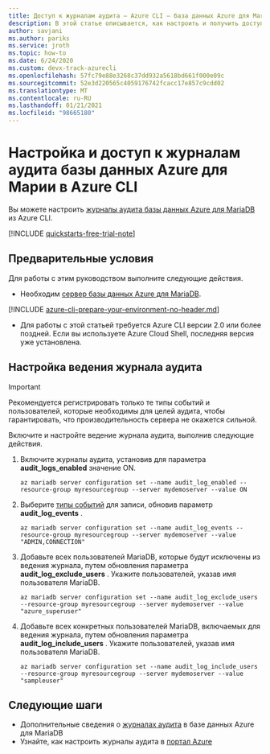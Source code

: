 ```yaml
---
title: Доступ к журналам аудита — Azure CLI — база данных Azure для MariaDB
description: В этой статье описывается, как настроить и получить доступ к журналам аудита в базе данных Azure для MariaDB из Azure CLI.
author: savjani
ms.author: pariks
ms.service: jroth
ms.topic: how-to
ms.date: 6/24/2020
ms.custom: devx-track-azurecli
ms.openlocfilehash: 57fc79e88e3268c37dd932a5618bd661f000e09c
ms.sourcegitcommit: 52e3d220565c4059176742fcacc17e857c9cdd02
ms.translationtype: MT
ms.contentlocale: ru-RU
ms.lasthandoff: 01/21/2021
ms.locfileid: "98665180"
---
```

# <a name="configure-and-access-azure-database-for-maria-db-audit-logs-in-the-azure-cli"></a>Настройка и доступ к журналам аудита базы данных Azure для Марии в Azure CLI

Вы можете настроить [журналы аудита базы данных Azure для MariaDB](concepts-audit-logs.md) из Azure CLI.

[!INCLUDE [quickstarts-free-trial-note](../../includes/quickstarts-free-trial-note.md)]

## <a name="prerequisites"></a>Предварительные условия

Для работы с этим руководством выполните следующие действия.

- Необходим [сервер базы данных Azure для MariaDB](quickstart-create-mariadb-server-database-using-azure-portal.md).

[!INCLUDE [azure-cli-prepare-your-environment-no-header.md](../../includes/azure-cli-prepare-your-environment-no-header.md)]

- Для работы с этой статьей требуется Azure CLI версии 2.0 или более поздней. Если вы используете Azure Cloud Shell, последняя версия уже установлена.

## <a name="configure-audit-logging"></a>Настройка ведения журнала аудита

>[!IMPORTANT]
> Рекомендуется регистрировать только те типы событий и пользователей, которые необходимы для целей аудита, чтобы гарантировать, что производительность сервера не окажется сильной.

Включите и настройте ведение журнала аудита, выполнив следующие действия. 

1. Включите журналы аудита, установив для параметра **audit_logs_enabled** значение ON. 
    ```azurecli-interactive
    az mariadb server configuration set --name audit_log_enabled --resource-group myresourcegroup --server mydemoserver --value ON
    ```

1. Выберите [типы событий](concepts-audit-logs.md#configure-audit-logging) для записи, обновив параметр **audit_log_events** .
    ```azurecli-interactive
    az mariadb server configuration set --name audit_log_events --resource-group myresourcegroup --server mydemoserver --value "ADMIN,CONNECTION"
    ```

1. Добавьте всех пользователей MariaDB, которые будут исключены из ведения журнала, путем обновления параметра **audit_log_exclude_users** . Укажите пользователей, указав имя пользователя MariaDB.
    ```azurecli-interactive
    az mariadb server configuration set --name audit_log_exclude_users --resource-group myresourcegroup --server mydemoserver --value "azure_superuser"
    ```

1. Добавьте всех конкретных пользователей MariaDB, включаемых для ведения журнала, путем обновления параметра **audit_log_include_users** . Укажите пользователей, указав имя пользователя MariaDB.
    ```azurecli-interactive
    az mariadb server configuration set --name audit_log_include_users --resource-group myresourcegroup --server mydemoserver --value "sampleuser"
    ```

## <a name="next-steps"></a>Следующие шаги

- Дополнительные сведения о [журналах аудита](concepts-audit-logs.md) в базе данных Azure для MariaDB
- Узнайте, как настроить журналы аудита в [портал Azure](howto-configure-audit-logs-portal.md)
